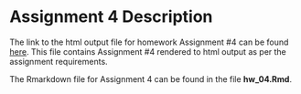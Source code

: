 # Assignment 4 Description

The link to the html output file for homework Assignment #4 can be found [here](https://stat545-ubc-hw-2019-20.github.io/stat545-hw-Deni678/hw_04/hw_04.html). This file contains Assignment #4 rendered to html output as per the assignment requirements.

The Rmarkdown file for Assignment 4 can be found in the file __hw_04.Rmd__.

